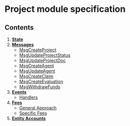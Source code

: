 # Project module specification

## Contents

1. **[State](01_state.md)**
1. **[Messages](02_messages.md)**
    - [MsgCreateProject](02_messages.md#MsgCreateProject)
    - [MsgUpdateProjectStatus](02_messages.md#MsgUpdateProjectStatus)
    - [MsgUpdateProjectDoc](02_messages.md#MsgUpdateProjectDoc)
    - [MsgCreateAgent](02_messages.md#MsgCreateAgent)
    - [MsgUpdateAgent](02_messages.md#MsgUpdateAgent)
    - [MsgCreateClaim](02_messages.md#MsgCreateClaim)
    - [MsgCreateEvaluation](02_messages.md#MsgCreateEvaluation)
    - [MsgWithdrawFunds](02_messages.md#MsgWithdrawFunds)
1. **[Events](03_events.md)**
    - [Handlers](03_events.md#handlers)
1. **[Fees](04_fees.md)**
    - [General Approach](04_fees.md#general-approach)
    - [Specific Fees](04_fees.md#specific-fees)
1. **[Entity Accounts](05_entity_accounts.md)**
